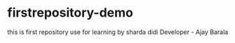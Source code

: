 # firstrepository-demo
this is first repository use for learning by sharda didi
Developer - Ajay Barala
